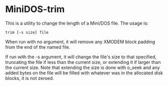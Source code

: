 # MiniDOS-trim

This is a utility to change the length of a Mini/DOS file. The usage is:
```
trim [-s size] file
```
When run with no argument, it will remove any XMODEM block padding from the end of the named file.

If run with the -s argument, it will change the file's size to that specified, truncating the file if less than the current size, or extending it if larger than the current size. Note that extending the size is done with o_seek and any added bytes on the file will be filled with whatever was in the allocated disk blocks, it is not zeroed.

